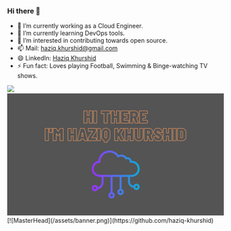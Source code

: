 ### Hi there 👋
- 🔭 I’m currently working as a Cloud Engineer.
- 🌱 I’m currently learning DevOps tools.
- 🤔 I’m interested in contributing towards open source.
- 📫 Mail: haziq.khurshid@gmail.com
- 😄 LinkedIn: [Haziq Khurshid](https://www.linkedin.com/in/haziq-khurshid-209b6a189)
- ⚡ Fun fact: Loves playing Football, Swimming & Binge-watching TV shows.


<!--
**haziq-khurshid/haziq-khurshid** is a ✨ _special_ ✨ repository because its `README.md` (this file) appears on your GitHub profile.

Here are some ideas to get you started:

- 🔭 I’m currently working on ...
- 🌱 I’m currently learning ...
- 👯 I’m looking to collaborate on ...
- 🤔 I’m looking for help with ...
- 💬 Ask me about ...
- 📫 How to reach me: ...
- 😄 Pronouns: ...
- ⚡ Fun fact: ...
-->

<img src="https://github-readme-stats.vercel.app/api?username=haziq-khurshid&show_icons=true&theme=onedark"/>

<img src= "/assets/banner.png"/>
[![MasterHead](/assets/banner.png)](https://github.com/haziq-khurshid)
